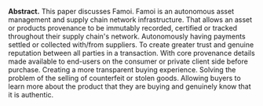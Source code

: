 **Abstract.** This paper discusses Famoi. Famoi is an autonomous asset management and supply chain network infrastructure. That allows an asset or products provenance to be immutably recorded, certified or tracked throughout their supply chain's network. Autonomously having payments settled or collected with/from suppliers. To create greater trust and genuine reputation between all parties in a transaction. With core provenance details made available to end-users on the consumer or private client side before purchase. Creating a more transparent buying experience. Solving the problem of the selling of counterfeit or stolen goods. Allowing buyers to learn more about the product that they are buying and genuinely know that it is authentic.



